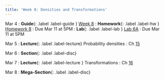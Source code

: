 ```yaml
---
title: 'Week 8: Densities and Transformations'
---
```


Mar 4
: **Guide**{: .label .label-guide } [Week 8](/assets/guides/spring24/week08.pdf)
: **Homework**{: .label .label-hw } [Homework 8](http://prob140.datahub.berkeley.edu/hub/user-redirect/git-pull?repo=https://github.com/prob140/materials-sp24&branch=main&subPath=hw/Homework_08.ipynb)
    : Due Mar 11 at 5PM
: **Lab**{: .label .label-lab } [Lab 6A](http://prob140.datahub.berkeley.edu/hub/user-redirect/git-pull?repo=https://github.com/prob140/materials-sp24&branch=main&subPath=lab/Lab_06.ipynb)
    : Due Mar 11 at 5PM

Mar 5
: **Lecture**{: .label .label-lecture} Probability densities
    : Ch [15](http://prob140.org/textbook/content/Chapter_15/00_Continuous_Distributions.html)

Mar 6
: **Section**{: .label .label-disc}

Mar 7
: **Lecture**{: .label .label-lecture } Transformations
    : Ch [16](http://prob140.org/textbook/content/Chapter_16/00_Transformations.html)

Mar 8
: **Mega-Section**{: .label .label-disc}
